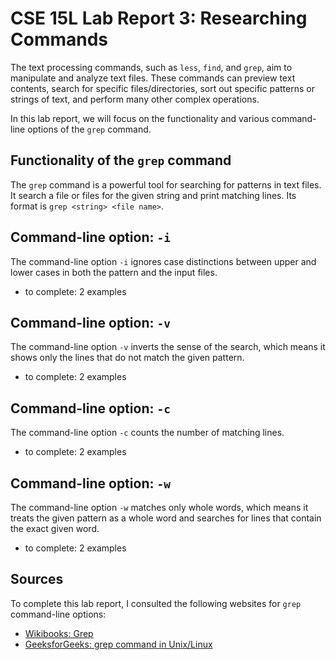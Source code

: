 # CSE 15L Lab Report 3: Researching Commands
The text processing commands, such as `less`, `find`, and `grep`, aim to manipulate and analyze text files. These commands can preview text contents, search for specific files/directories, sort out specific patterns or strings of text, and perform many other complex operations.

In this lab report, we will focus on the functionality and various command-line options of the `grep` command.

## Functionality of the `grep` command
The `grep` command is a powerful tool for searching for patterns in text files. It search a file or files for the given string and print matching lines. Its format is `grep <string> <file name>`.

## Command-line option: `-i`
The command-line option `-i` ignores case distinctions between upper and lower cases in both the pattern and the input files.
- to complete: 2 examples

## Command-line option: `-v`
The command-line option `-v` inverts the sense of the search, which means it shows only the lines that do not match the given pattern.
- to complete: 2 examples

## Command-line option: `-c`
The command-line option `-c` counts the number of matching lines.
- to complete: 2 examples

## Command-line option: `-w`
The command-line option `-w` matches only whole words, which means it treats the given pattern as a whole word and searches for lines that contain the exact given word.
- to complete: 2 examples

## Sources
To complete this lab report, I consulted the following websites for `grep` command-line options:
- [Wikibooks: Grep](https://en.wikibooks.org/wiki/Grep)
- [GeeksforGeeks: grep command in Unix/Linux](https://www.geeksforgeeks.org/grep-command-in-unixlinux/)
